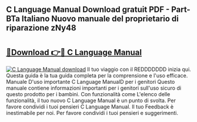 ## C Language Manual Download gratuit PDF - Part-BTa Italiano Nuovo manuale del proprietario di riparazione zNy48

# <h2><a href="http://dfbyg2i.blite.top/?on=C+Language+Manual">🔗Download 👉🔴 C Language Manual</a></h2>

[![C Language Manual download](https://i.imgur.com/lujVjoI.png)](http://dfbyg2i.blite.top/?on=C+Language+Manual)
Il tuo viaggio con il REDDDDDDD inizia qui. Questa guida è la tua guida completa per la comprensione e l'uso efficace. Manuale D'uso importante C Language ManualD per i genitori Questo manuale contiene informazioni importanti per i genitori sull'uso sicuro di questo prodotto per i bambini. Con funzionalità come L'elenco delle funzionalità, il tuo nuovo C Language Manual è un punto di svolta. Per favore condividi i tuoi pensieri C Language Manual. Il tuo Feedback è inestimabile per noi. Per favore condividi i tuoi pensieri e suggerimenti.
